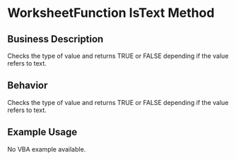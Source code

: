 # WorksheetFunction IsText Method

## Business Description
Checks the type of value and returns TRUE or FALSE depending if the value refers to text.

## Behavior
Checks the type of value and returns TRUE or FALSE depending if the value refers to text.

## Example Usage
No VBA example available.